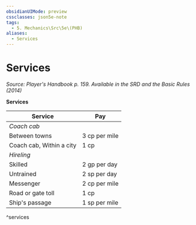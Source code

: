 ```yaml
---
obsidianUIMode: preview
cssclasses: json5e-note
tags:
  - 5. Mechanics\Src\5e\(PHB)
aliases:
  - Services
---
```

# Services
*Source: Player's Handbook p. 159. Available in the <span title='Systems Reference Document (5.1)'>SRD</span> and the Basic Rules (2014)* 

**Services**

| Service | Pay |
|---------|-----|
| *Coach cab* |  |
| Between towns | 3 cp per mile |
| Coach cab, Within a city | 1 cp |
| *Hireling* |  |
| Skilled | 2 gp per day |
| Untrained | 2 sp per day |
| Messenger | 2 cp per mile |
| Road or gate toll | 1 cp |
| Ship's passage | 1 sp per mile |
^services
